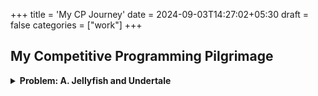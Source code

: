 +++
title = 'My CP Journey'
date = 2024-09-03T14:27:02+05:30
draft = false
categories = ["work"]
+++

## My Competitive Programming Pilgrimage

<details>
<summary><b>Problem: A. Jellyfish and Undertale</b></summary>

**Explanation of the Problem:**

The problem "A. Jellyfish and Undertale" from TLE Eliminator's CP-31 sheet is a 900-rated problem. Here’s a step-by-step breakdown of how to solve it:

1. **Understand the Problem Statement:** Start by carefully reading the problem. Identify the key requirements and constraints. There are always hints available in the question. It was given to us that the timer will decrease by 1 and each tool can be used **at-most once**.

2. **Approach and Strategy:** My initial approach was to simulate the entire process. But I quickly realized that it is not the most optimal approach for the given time constraints. I had to think mathematically. I quickly realized the core of the entire operation was already given to us in the form of the operation **min(c+xi,a)**. All I had to check was the value of the given integer "a" and compare it with the increasing timer.

3. **Code Walkthrough:** Once the approach clicked to me, it became quite simple for me. At every iteration, all I had to do was check if the current value of the timer is more than the given bug value **a** or not. If more, I had to switch the value of the timer and continue with the same operation. My code is given below:

```cpp
// C++ Code
#include <bits/stdc++.h>
using namespace std;

#define endl '\n'
#define int long long

const int MOD = 1e9 + 7;
const int INF = LLONG_MAX >> 1;

signed main()
{
    ios::sync_with_stdio(false);
    cin.tie(NULL);

    int tc;
    cin >> tc;
    while (tc--)
    {
        int a, b, n;
        cin >> a >> b >> n;
        vector<int> arr(n, 0);
        for (int i = 0; i < n; i++)
        {
            int x;
            cin >> x;
            arr[i] = x;
        }

        int ans = b;
        for (int i = 0; i < n; i++) {
            ans += min(a - 1, arr[i]);
        }
        cout << ans << endl;
    }
}
